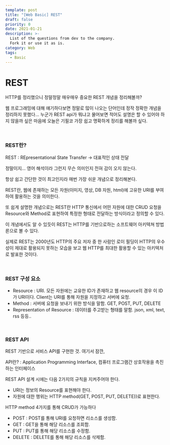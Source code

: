 ```yaml
---
template: post
title: "[Web Basic] REST"
draft: false
priority: 0
date: 2021-01-21
description: >-
  List of the questions from dev to the company.
  Fork it or use it as is.
category: Web
tags:
  - Basic
---
```


# REST

HTTP를 정리했으니 정말정말 매우매우 중요한 REST 개념을 정리해볼까?

웹 프로그래밍에 대해 얘기하다보면 정말로 많이 나오는 단어인데 정작 정확한 개념을 정리하지 못했다... 누군가 REST api가 뭐냐고 물어보면 적어도 설명은 할 수 있어야 하지 않을까 싶은 마음에 오늘은 기필코 가장 쉽고 명확하게 정리를 해볼까 싶다.

<br/>

### REST란?

REST : REpresentational State Transfer → 대표적인 상태 전달

정말이지... 영어 해석이라 그런지 무슨 의미인지 전혀 감이 오지 않는다.

항상 쉽고 간단한 것이 최고인지라 매번 가장 쉬운 개념으로 정리해본다.

REST란, 웹에 존재하는 모든 자원(이미지, 영상, DB 자원, html)에 고유한 URI를 부여하여 활용하는 것을 의미한다.

또 쉽게 설명한 개념으로는 REST란 HTTP 통신에서 어떤 자원에 대한 CRUD 요청을 Resource와 Method로 표현하여 특정한 형태로 전달하는 방식이라고 정의할 수 있다.

이 개념에서도 알 수 있듯이 REST는 HTTP를 기반으로하는 소프트웨어 아키텍쳐 방법론으로 볼 수 있다.

실제로 REST는 2000년도 HTTP의 주요 저자 중 한 사람인 로이 필딩이 HTTP의 우수성이 제대로 활용되지 못하는 모습을 보고 웹 HTTP를 최대한 활용할 수 있는 아키텍처로 발표한 것이다.

<br/>

### REST 구성 요소

- Resource : URI. 모든 자원에는 교유한 ID가 존재하고 웹 resource의 경우 이 ID가 URI이다. Client는 URI를 통해 자원을 지정하고 서버에 요청.
- Method : 서버에 요청을 보내기 위한 방식을 말함. GET, POST, PUT, DELETE
- Representation of Resource : 데이터를 주고받는 형태를 말함. json, xml, text, rss 등등..

<br/>

### REST API

REST 기반으로 서비스 API를 구현한 것. 여기서 잠깐,

API란? : Application Programming Interface, 컴퓨터 프로그램간 상호작용을 촉진하는 인터페이스

REST API 설계 시에는 다음 2가지의 규칙을 지켜주어야 한다.

- URI는 정보의 Resource를 표현해야 한다.
- 자원에 대한 행위는 HTTP method(GET, POST, PUT, DELETE))로 표현한다.

HTTP method 4가지를 통해 CRUD가 가능하다

- POST : POST를 통해 URI를 요청하면 리소스를 생성함.
- GET : GET을 통해 해당 리소스를 조회함.
- PUT : PUT를 통해 해당 리소스를 수정함.
- DELETE : DELETE를 통해 해당 리소스를 삭제함.

<br/>

<br/>